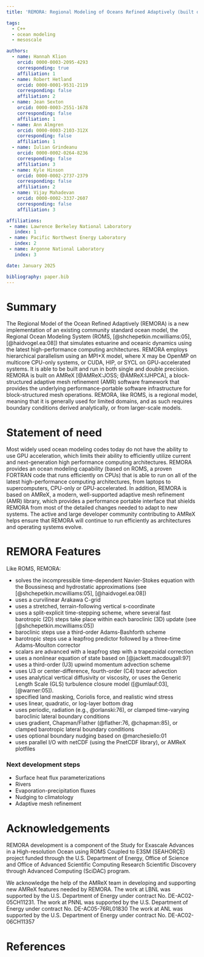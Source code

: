 ```yaml
---
title: 'REMORA: Regional Modeling of Oceans Refined Adaptively (built on AMReX)'

tags:
  - C++
  - ocean modeling
  - mesoscale

authors:
  - name: Hannah Klion
    orcid: 0000-0003-2095-4293
    corresponding: true
    affiliation: 1
  - name: Robert Hetland
    orcid: 0000-0001-9531-2119
    corresponding: false
    affiliation: 2
  - name: Jean Sexton
    orcid: 0000-0003-2551-1678
    corresponding: false
    affiliation: 1
  - name: Ann Almgren
    orcid: 0000-0003-2103-312X
    corresponding: false
    affiliation: 1
  - name: Iulian Grindeanu
    orcid: 0000-0002-0264-8236
    corresponding: false
    affiliation: 3
  - name: Kyle Hinson
    orcid: 0000-0002-2737-2379
    corresponding: false
    affiliation: 2
  - name: Vijay Mahadevan
    orcid: 0000-0002-3337-2607
    corresponding: false
    affiliation: 3

affiliations:
 - name: Lawrence Berkeley National Laboratory
   index: 1
 - name: Pacific Northwest Energy Laboratory
   index: 2
 - name: Argonne National Laboratory
   index: 3

date: January 2025

bibliography: paper.bib
---
```


# Summary

The Regional Model of the Ocean Refined Adaptively (REMORA) is a new implementation 
of an existing community standard ocean model, 
the Regional Ocean Modeling System 
(ROMS, [@shchepetkin.mcwilliams:05], [@haidvogel.ea:08]) that simulates estuarine and oceanic 
dynamics using the latest high-performance computing architectures.
REMORA employs hierarchical parallelism using an MPI+X model, where X may be OpenMP on
multicore CPU-only systems, or CUDA, HIP, or SYCL on GPU-accelerated systems.
It is able to be built and run in both single and double precision.
REMORA is built on AMReX [@AMReX:JOSS; @AMReX:IJHPCA],
a block-structured adaptive mesh refinement (AMR) software framework that
provides the underlying performance-portable software infrastructure for block-structured mesh operations.
REMORA, like ROMS, is a regional model, meaning that it is generally used for limited domains, 
and as such requires boundary conditions derived analytically, or from larger-scale models.

# Statement of need

Most widely used ocean modeling codes today do not have the
ability to use GPU acceleration, which limits their ability to
efficiently utilize current and next-generation high performance computing
architectures.  REMORA provides an ocean modeling capability (based on ROMS, a proven FORTRAN code
that runs efficiently on CPUs) that is able to run on all of the latest high-performance
computing architectures, from laptops to supercomputers, CPU-only or GPU-accelerated.
In addition, REMORA is based on AMReX,
a modern, well-supported adaptive mesh refinement (AMR) library,
which provides a performance portable interface that shields REMORA
from most of the detailed changes needed to adapt to new systems.
The active and large developer community contributing to AMReX helps ensure
that REMORA will continue to run efficiently as architectures and operating systems
evolve.

# REMORA Features

Like ROMS, REMORA:

 - solves the incompressible time-dependent Navier-Stokes equation with the Boussinesq and hydrostatic approximations (see [@shchepetkin.mcwilliams:05], [@haidvogel.ea:08])
 - uses a curvilinear Arakawa C-grid
 - uses a stretched, terrain-following vertical s-coordinate
 - uses a split-explicit time-stepping scheme, where several fast barotropic (2D) steps take place within each baroclinic (3D) update (see [@shchepetkin.mcwilliams:05])
 - baroclinic steps use a third-order Adams-Bashforth scheme
 - barotropic steps use a leapfrog predictor followed by a three-time Adams-Moulton corrector
 - scalars are advanced with a leapfrog step with a trapezoidal correction
 - uses a nonlinear equation of state based on [@jackett.macdougall:97]
 - uses a third-order (U3) upwind momentum advection scheme
 - uses U3 or center-difference, fourth-order (C4) tracer advection
 - uses analytical vertical diffusivity or viscosity, or uses the Generic Length Scale (GLS) turbulence closure model ([@umlauf:03], [@warner:05]).
 - specified land masking, Coriolis force, and realistic wind stress
 - uses linear, quadratic, or log-layer bottom drag
 - uses periodic, radiation (e.g., @orlanski:76), or clamped time-varying baroclinic lateral boundary conditions
 - uses gradient, Chapman/Flather (@flather:76, @chapman:85), or clamped barotropic lateral boundary conditions
 - uses optional boundary nudging based on @marchesiello:01
 - uses parallel I/O with netCDF (using the PnetCDF library), or AMReX plotfiles

### Next development steps
 - Surface heat flux parameterizations
 - Rivers
 - Evaporation-precipitation fluxes
 - Nudging to climatology
 - Adaptive mesh refinement

# Acknowledgements

REMORA development is a component of the Study for Exascale Advances in a High-resolution Ocean using ROMS Coupled to E3SM (SEAHORÇE) project funded through the U.S. Department of Energy, Office of Science and Office of Advanced Scientific Computing Research Scientific Discovery through Advanced Computing (SciDAC) program.

We acknowledge the help of the AMReX team
in developing and supporting new AMReX features needed by REMORA.
The work at LBNL was supported by the U.S. Department of Energy
under contract No. DE-AC02-05CH11231.
The work at PNNL was supported by the U.S. Department of Energy
under contract No. DE-AC05-76RL01830
The work at ANL was supported by the U.S. Department of Energy
under contract No. DE-AC02-06CH11357

# References
